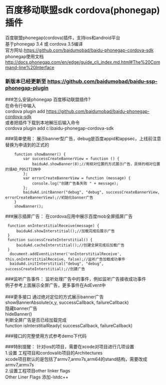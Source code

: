 百度移动联盟sdk cordova(phonegap)插件
====================

百度联盟phonegap(cordova)插件，支持ios和android平台<br/>
基于phonegap 3.4 或 cordova 3.5编译<br/>
官方网址:https://github.com/baidumobad/baidu-phonegap-cordova-sdk<br/>
phonegap使用文档<br/>
http://docs.phonegap.com/en/edge/guide_cli_index.md.html#The%20Command-line%20Interface  <br/>

### 新版本已经更新至  https://github.com/baidumobad/baidu-ssp-phonegap-plugin 

###怎么安装phonegap 百度移动联盟插件?<br/>
在命令行中输入<br/>
cordova plugin add https://github.com/baidumobad/baidu-phonegap-cordova-sdk<br/>
或者把插件下载到本地解压后输入命令<br/>
cordova plugin add c:\baidu-phonegap-cordova-sdk<br/>

###简单使用：
展示banner型广告，debug是百度appid和appsec，上线前注意替换为申请到的正式的<br/>
```
    function showBanner() {
        var successCreateBannerView = function () {
            baiduAd.showBanner(8);//用相对位置的方式展示广告，具体的相对位置的值AD_POSITION中
        };
        var errorCreateBannerView = function (message) {
            console.log("创建广告条失败 " + message);
        };
        baiduAd.initBanner("debug", "debug", successCreateBannerView, errorCreateBannerView);//初始化banner广告
    }
    showBanner();
```
###展示插屏广告：
在cordova应用中展示百度mob全屏插屏广告<br/>
```
 function onInterstitialReceive(message) {
     baiduAd.showInterstitial();//加载完成后展示广告
 }
 function successCreateInterstitial() {
     baiduAd.cacheInterstitial();//创建全屏完成后加载广告
 }
  document.addEventListener('onInterstitialReceive', this.onInterstitialReceive, false);//监听广告加载成功事件
  baiduAd.initInterstitial("debug", "debug", successCreateInterstitial);//创建广告
```
###监听广告事件：
监听处理广告中的事件，例如监听广告接收成功事件<br/>
例子参考上面展示全屏广告，更多事件在AdEvent中<br/>
<br/>
###更多接口
通过绝对定位的方式展示banner广告<br/>
showBannerAbsolute(x,y, successCallback, failureCallback)<br/>
隐藏banner广告<br/>
hideBanner()<br/>
判断全屏广告是否已经加载完成<br/>
function isInterstitialReady( successCallback, failureCallback) <br/>


###接口的完整使用方式参考demo下代码

###特别提醒：
针对ios的项目，需要在xcode对项目进行几项设置<br/>
1.设置 工程项目和cordovalib项目的Architectures<br/>
xcode项目默认的是包括了armv7,armv7s,arm64的stand结构，需要改成 armv7,armv7s<br/>
2.设置工程项目other linker flags<br/>
Other Liner Flags 添加-lstdc++<br/>
